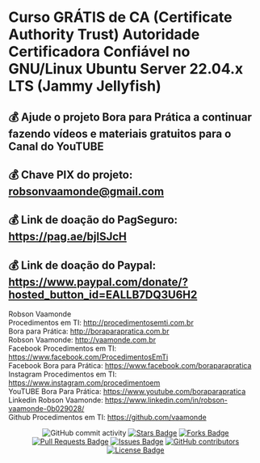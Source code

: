# Curso GRÁTIS de CA (Certificate Authority Trust) Autoridade Certificadora Confiável no GNU/Linux Ubuntu Server 22.04.x LTS (Jammy Jellyfish)

## 💰 Ajude o projeto Bora para Prática a continuar fazendo vídeos e materiais gratuitos para o Canal do YouTUBE
## 💰 Chave PIX do projeto: robsonvaamonde@gmail.com
## 💰 Link de doação do PagSeguro: https://pag.ae/bjlSJcH
## 💰 Link de doação do Paypal: https://www.paypal.com/donate/?hosted_button_id=EALLB7DQ3U6H2

Robson Vaamonde<br>
Procedimentos em TI: http://procedimentosemti.com.br<br>
Bora para Prática: http://boraparapratica.com.br<br>
Robson Vaamonde: http://vaamonde.com.br<br>
Facebook Procedimentos em TI: https://www.facebook.com/ProcedimentosEmTi<br>
Facebook Bora para Prática: https://www.facebook.com/boraparapratica<br>
Instagram Procedimentos em TI: https://www.instagram.com/procedimentoem<br>
YouTUBE Bora Para Prática: https://www.youtube.com/boraparapratica<br>
Linkedin Robson Vaamonde: https://www.linkedin.com/in/robson-vaamonde-0b029028/<br>
Github Procedimentos em TI: https://github.com/vaamonde<br>

<div align="center">
<img alt="GitHub commit activity" src="https://img.shields.io/github/commit-activity/y/vaamonde/ca-certificates?style=plastic">
<a href="https://github.com/vaamonde/ca-certificates/stargazers"><img src="https://img.shields.io/github/stars/vaamonde/ca-certificates" alt="Stars Badge"/></a>
<a href="https://github.com/vaamonde/ca-certificates/network/members"><img src="https://img.shields.io/github/forks/vaamonde/ca-certificates" alt="Forks Badge"/></a>
<a href="https://github.com/vaamonde/ca-certificates/pulls"><img src="https://img.shields.io/github/issues-pr/vaamonde/ca-certificates" alt="Pull Requests Badge"/></a>
<a href="https://github.com/vaamonde/ca-certificates/issues"><img src="https://img.shields.io/github/issues/vaamonde/ca-certificates" alt="Issues Badge"/></a>
<a href="https://github.com/vaamonde/ca-certificates/graphs/contributors"><img alt="GitHub contributors" src="https://img.shields.io/github/contributors/vaamonde/ca-certificates?color=2b9348"></a>
<a href="https://github.com/vaamonde/ca-certificates/blob/master/LICENSE"><img src="https://img.shields.io/github/license/vaamonde/ca-certificates?color=2b9348" alt="License Badge"/></a>
</div>